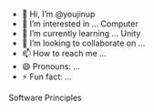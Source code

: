 - 👋 Hi, I’m @youjinup
- 👀 I’m interested in ... Computer
- 🌱 I’m currently learning ...  Unity
- 💞️ I’m looking to collaborate on ...
- 📫 How to reach me ...
- 😄 Pronouns: ...
- ⚡ Fun fact: ...

<!---
youjinup/youjinup is a ✨ special ✨ repository because its `README.md` (this file) appears on your GitHub profile.
You can click the Preview link to take a look at your changes.
--->


Software Principles
